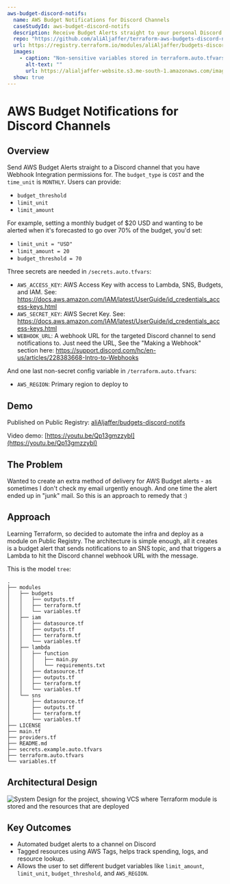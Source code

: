 ```yaml
---
aws-budget-discord-notifs:
  name: AWS Budget Notifications for Discord Channels
  caseStudyId: aws-budget-discord-notifs
  description: Receive Budget Alerts straight to your personal Discord server channel!
  repo: "https://github.com/aliAljaffer/terraform-aws-budgets-discord-notifs"
  url: https://registry.terraform.io/modules/aliAljaffer/budgets-discord-notifs/aws/latest
  images:
    - caption: "Non-sensitive variables stored in terraform.auto.tfvars"
      alt-text: ""
      url: https://alialjaffer-website.s3.me-south-1.amazonaws.com/images/aws-budget-discord-notifs/non-sensetive-vars.png
  show: true
---
```


# AWS Budget Notifications for Discord Channels

## Overview

Send AWS Budget Alerts straight to a Discord channel that you have Webhook Integration permissions for. The `budget_type` is `COST` and the `time_unit` is `MONTHLY`. Users can provide:

- `budget_threshold`
- `limit_unit`
- `limit_amount`

For example, setting a monthly budget of $20 USD and wanting to be alerted when it's forecasted to go over 70% of the budget, you'd set:

- `limit_unit = "USD"`
- `limit_amount = 20`
- `budget_threshold = 70`

Three secrets are needed in `/secrets.auto.tfvars`:

- `AWS_ACCESS_KEY`: AWS Access Key with access to Lambda, SNS, Budgets, and IAM. See: https://docs.aws.amazon.com/IAM/latest/UserGuide/id_credentials_access-keys.html
- `AWS_SECRET_KEY`: AWS Secret Key. See: https://docs.aws.amazon.com/IAM/latest/UserGuide/id_credentials_access-keys.html
- `WEBHOOK_URL`: A webhook URL for the targeted Discord channel to send notifications to. Just need the URL, See the \"Making a Webhook\" section here: https://support.discord.com/hc/en-us/articles/228383668-Intro-to-Webhooks

And one last non-secret config variable in `/terraform.auto.tfvars`:

- `AWS_REGION`: Primary region to deploy to

## Demo

Published on Public Registry: [aliAljaffer/budgets-discord-notifs](https://registry.terraform.io/modules/aliAljaffer/budgets-discord-notifs/aws/latest)

Video demo: [https://youtu.be/Qp13gmzzybI](https://youtu.be/Qp13gmzzybI)

## The Problem

Wanted to create an extra method of delivery for AWS Budget alerts - as sometimes I don't check my email urgently enough. And one time the alert ended up in "junk" mail. So this is an approach to remedy that :)

## Approach

Learning Terraform, so decided to automate the infra and deploy as a module on Public Registry. The architecture is simple enough, all it creates is a budget alert that sends notifications to an SNS topic, and that triggers a Lambda to hit the Discord channel webhook URL with the message.

This is the model `tree`:

```
.
├── modules
│   ├── budgets
│   │   ├── outputs.tf
│   │   ├── terraform.tf
│   │   └── variables.tf
│   ├── iam
│   │   ├── datasource.tf
│   │   ├── outputs.tf
│   │   ├── terraform.tf
│   │   └── variables.tf
│   ├── lambda
│   │   ├── function
│   │   │   ├── main.py
│   │   │   └── requirements.txt
│   │   ├── datasource.tf
│   │   ├── outputs.tf
│   │   ├── terraform.tf
│   │   └── variables.tf
│   └── sns
│       ├── datasource.tf
│       ├── outputs.tf
│       ├── terraform.tf
│       └── variables.tf
├── LICENSE
├── main.tf
├── providers.tf
├── README.md
├── secrets.example.auto.tfvars
├── terraform.auto.tfvars
└── variables.tf
```

## Architectural Design

![System Design for the project, showing VCS where Terraform module is stored and the resources that are deployed](https://alialjaffer-website.s3.me-south-1.amazonaws.com/images/aws-budget-discord-notifs/arch-design.png)

## Key Outcomes

- Automated budget alerts to a channel on Discord
- Tagged resources using AWS Tags, helps track spending, logs, and resource lookup.
- Allows the user to set different budget variables like `limit_amount`, `limit_unit`, `budget_threshold`, and `AWS_REGION`.
